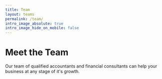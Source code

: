 ```yaml
---
title: Team
layout: teams
permalink: /team/
intro_image_absolute: true
intro_image_hide_on_mobile: false
---
```


# Meet the Team

Our team of qualified accountants and financial consultants can help your business at any stage of it's growth.
